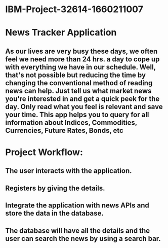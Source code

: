 # IBM-Project-32614-1660211007
# News Tracker Application

## As our lives are very busy these days, we often feel we need more than 24 hrs. a day to cope up with everything we have in our schedule. Well, that's not possible but reducing the time by changing the conventional method of reading news can help. Just tell us what market news you're interested in and get a quick peek for the day. Only read what you feel is relevant and save your time. This app helps you to query for all information about Indices, Commodities, Currencies, Future Rates, Bonds, etc

# Project Workflow:

## The user interacts with the application.

## Registers by giving the details.

## Integrate the application with news APIs and store the data in the database.

## The database will have all the details and the user can search the news by using a search bar.

